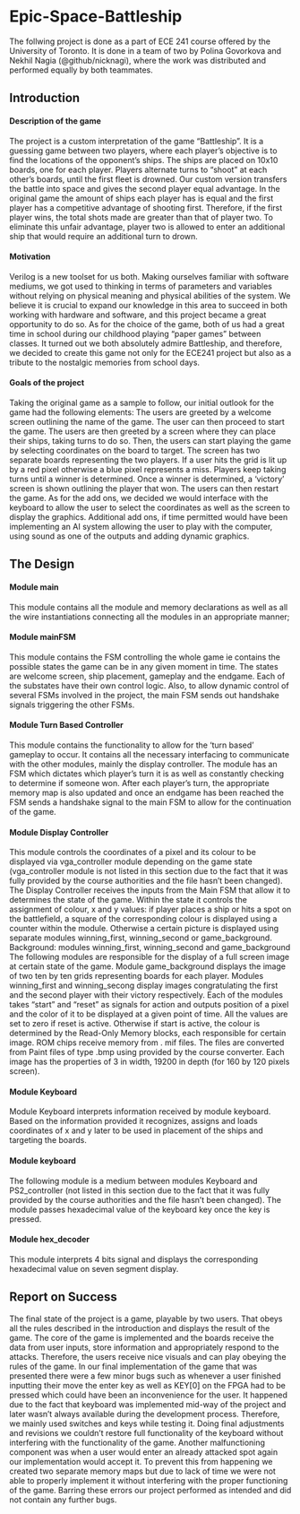 # Epic-Space-Battleship
The follwing project is done as a part of ECE 241 course offered by the University of Toronto. It is done in a team of two by Polina Govorkova and Nekhil Nagia (@github/nicknagi), where the work was distributed and performed equally by both teammates.
## Introduction
#### Description of the game
The project is a custom interpretation of the game “Battleship”. It is a guessing game between two players, where each player’s objective is to find the locations of the opponent’s ships. The ships are placed on 10x10 boards, one for each player. Players alternate turns to “shoot” at each other’s boards, until the first fleet is drowned.
Our custom version transfers the battle into space and gives the second player equal advantage. In the original game the amount of ships each player has is equal and the first player has a competitive advantage of shooting first. Therefore, if the first player wins, the total shots made are greater than that of  player two. To eliminate this unfair advantage, player two is allowed to enter an additional ship that would require an additional turn to drown.
#### Motivation
Verilog is a new toolset for us both. Making ourselves familiar with software mediums, we got used to thinking in terms of parameters and variables without relying on physical meaning and physical abilities of the system. We believe it is crucial to expand our knowledge in this area to succeed in both working with hardware and software, and this project became a great opportunity to do so.
As for the choice of the game, both of us had a great time in school during our childhood playing “paper games” between classes. It turned out we both absolutely admire Battleship, and therefore, we decided to create this game not only for the ECE241 project but also as a tribute to the nostalgic memories from school days.
#### Goals of the project
Taking the original game as a sample to follow, our initial outlook for the game had the following elements:
The users are greeted by a welcome screen outlining the name of the game. The user can then proceed to start the game.
The users are then greeted by a screen where they can place their ships, taking turns to do so.
Then, the users can start playing the game by selecting coordinates on the board to target. The screen has two separate boards representing the two players. If a user hits the grid is lit up by a red pixel otherwise a blue pixel represents a miss. Players keep taking turns until a winner is determined.
Once a winner is determined, a ‘victory’ screen is shown outlining the player that won.
The users can then restart the game.
As for the add ons, we decided we would interface with the keyboard to allow the user to select the coordinates as well as the screen to display the graphics. Additional add ons, if time permitted would have been implementing an AI system allowing the user to play with the computer, using sound as one of the outputs and adding dynamic graphics.
## The Design
#### Module main
This module contains all the module and  memory declarations as well as all the wire instantiations connecting all the modules in an appropriate manner;
#### Module mainFSM
This module contains the FSM controlling the whole game ie contains the possible states the game can be in any given moment in time. The states are welcome screen, ship placement, gameplay and the endgame. Each of the substates have their own control logic. Also, to allow dynamic control of several FSMs involved in the project, the main FSM sends out handshake signals triggering the other FSMs. 
#### Module Turn Based Controller
This module contains the functionality to allow for the ‘turn based’ gameplay to occur.  It contains all the necessary interfacing to communicate with the other modules, mainly the display controller. The module has an FSM which dictates which player’s turn it is as well as constantly checking to determine if someone won. After each player’s turn, the appropriate memory map is also updated and once an endgame has been reached the FSM sends a handshake signal to the main FSM to allow for the continuation of the game. 
#### Module Display Controller
This module controls the coordinates of a pixel and its colour to be displayed via vga_controller module depending on the game state (vga_controller module is not listed in this section due to the fact that it was fully provided by the course authorities and the file hasn’t been changed). 
The Display Controller receives the inputs from the Main FSM that allow it to determines the state of the game. Within the state it controls the assignment of colour, x and y values: if player places a ship or hits a spot on the battlefield, a square of the corresponding colour is displayed using a counter within the module. Otherwise a certain picture is displayed using separate modules winning_first, winning_second or game_background.
Background: modules winning_first, winning_second and game_background
The following modules are responsible for the display of a full screen image at certain state of the game. Module game_background displays the image of two ten by ten grids representing boards for each player. Modules winning_first and winning_secong display images congratulating the first and the second player with their victory respectively. 
Each of the modules takes “start” and “reset” as signals for action and outputs position of a pixel and the color of it to be displayed at a given point of time. All the values are set to zero if reset is active. Otherwise if start is active, the colour is determined by the Read-Only Memory blocks, each responsible for certain image. ROM chips receive memory from . mif files. The files are converted from Paint files of type .bmp using provided by the course converter. Each image has the properties of 3 in width, 19200 in depth (for 160 by 120 pixels screen). 
#### Module Keyboard
Module Keyboard interprets information received by module keyboard. Based on the information provided it recognizes, assigns and loads coordinates of x and y later to be used in placement of the ships and targeting the boards.
#### Module keyboard
The following module is a medium between modules Keyboard and PS2_controller (not listed in this section due to the fact that it was fully provided by the course authorities and the file hasn’t been changed). The module passes hexadecimal value of the keyboard key once the key is pressed.
#### Module hex_decoder
This module interprets 4 bits signal and displays the corresponding hexadecimal value on seven segment display.
## Report on Success
The final state of the project is a game, playable by two users. That obeys all the rules described in the introduction and displays the result of the game. The core of the game is implemented and the boards receive the data from user inputs, store information and appropriately respond to the attacks. Therefore, the users receive nice visuals and can play obeying the rules of the game.
In our final implementation of the game that was presented there were a few minor bugs such as whenever a user finished inputting their move the enter key as well as KEY[0] on the FPGA had to be pressed which could have been an inconvenience for the user. It happened due to the fact that keyboard was implemented mid-way of the project and later wasn’t always available during the development process. Therefore, we mainly used switches and keys while testing it. Doing final adjustments and revisions we couldn’t restore full functionality of the keyboard without interfering with the functionality of the game.
Another malfunctioning component was when a user would enter an already attacked spot again our implementation would accept it. To prevent this from happening we created two separate memory maps but due to lack of time we were not able to properly implement it without interfering with the proper functioning of the game. Barring these errors our project performed as intended and did not contain any further bugs.
